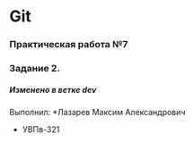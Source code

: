 # Git
### Практическая работа №7
### Задание 2.
##### Изменено в ветке dev
Выполнил:
*Лазарев Максим Александрович

* УВПв-321
